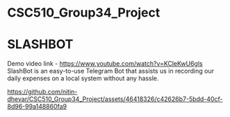 # CSC510_Group34_Project
# SLASHBOT
Demo video link - https://www.youtube.com/watch?v=KCleKwU6gls
SlashBot is an easy-to-use Telegram Bot that assists us in recording our daily expenses on a local system without any hassle.


https://github.com/nitin-dhevar/CSC510_Group34_Project/assets/46418326/c42626b7-5bdd-40cf-8d96-99a148860fa9

